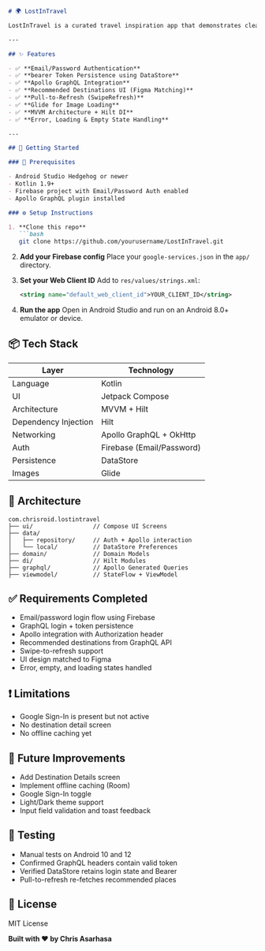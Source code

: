 ```markdown
# 🌍 LostInTravel

LostInTravel is a curated travel inspiration app that demonstrates clean architecture, authentication, state handling, and modern Android development using **Jetpack Compose**.

---

## ✨ Features

- ✅ **Email/Password Authentication**
- ✅ **bearer Token Persistence using DataStore**
- ✅ **Apollo GraphQL Integration**
- ✅ **Recommended Destinations UI (Figma Matching)**
- ✅ **Pull-to-Refresh (SwipeRefresh)**
- ✅ **Glide for Image Loading**
- ✅ **MVVM Architecture + Hilt DI**
- ✅ **Error, Loading & Empty State Handling**

---

## 🚀 Getting Started

### 🧰 Prerequisites

- Android Studio Hedgehog or newer
- Kotlin 1.9+
- Firebase project with Email/Password Auth enabled
- Apollo GraphQL plugin installed

### ⚙️ Setup Instructions

1. **Clone this repo**  
   ```bash
   git clone https://github.com/yourusername/LostInTravel.git
   ```

2. **Add your Firebase config** Place your `google-services.json` in the `app/` directory.

3. **Set your Web Client ID** Add to `res/values/strings.xml`:
   ```xml
   <string name="default_web_client_id">YOUR_CLIENT_ID</string>
   ```

4. **Run the app** Open in Android Studio and run on an Android 8.0+ emulator or device.

## 📦 Tech Stack

| Layer | Technology | 
| --- | --- |
| Language | Kotlin |
| UI | Jetpack Compose |
| Architecture | MVVM + Hilt |
| Dependency Injection | Hilt |
| Networking | Apollo GraphQL + OkHttp |
| Auth | Firebase (Email/Password) |
| Persistence | DataStore |
| Images | Glide |


## 🧱 Architecture

```
com.chrisroid.lostintravel
├── ui/                 // Compose UI Screens
├── data/
│   ├── repository/     // Auth + Apollo interaction
│   └── local/          // DataStore Preferences
├── domain/             // Domain Models
├── di/                 // Hilt Modules
├── graphql/            // Apollo Generated Queries
├── viewmodel/          // StateFlow + ViewModel
```

## ✅ Requirements Completed
* Email/password login flow using Firebase
* GraphQL login + token persistence
* Apollo integration with Authorization header
* Recommended destinations from GraphQL API
* Swipe-to-refresh support
* UI design matched to Figma
* Error, empty, and loading states handled

## ❗ Limitations
* Google Sign-In is present but not active
* No destination detail screen
* No offline caching yet

## 🌱 Future Improvements
* Add Destination Details screen
* Implement offline caching (Room)
* Google Sign-In toggle
* Light/Dark theme support
* Input field validation and toast feedback

## 🧪 Testing
* Manual tests on Android 10 and 12
* Confirmed GraphQL headers contain valid token
* Verified DataStore retains login state and Bearer
* Pull-to-refresh re-fetches recommended places

## 📜 License
MIT License

**Built with ❤️ by Chris Asarhasa**
```
